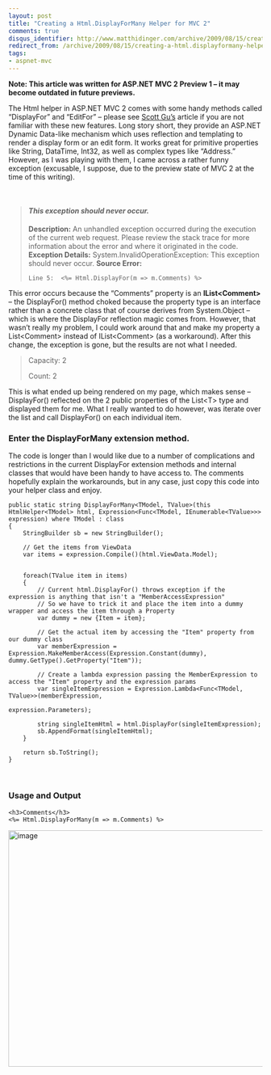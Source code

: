 ```yaml
---
layout: post
title: "Creating a Html.DisplayForMany Helper for MVC 2"
comments: true
disqus_identifier: http://www.matthidinger.com/archive/2009/08/15/creating-a-html.displayformany-helper-for-mvc-2.aspx
redirect_from: /archive/2009/08/15/creating-a-html.displayformany-helper-for-mvc-2.aspx/
tags: 
- aspnet-mvc
---
```

**Note: This article was written for ASP.NET MVC 2 Preview 1 – it may become outdated in future previews.**

The Html helper in ASP.NET MVC 2 comes with some handy methods called “DisplayFor” and “EditFor” – please see [Scott Gu’s](http://weblogs.asp.net/scottgu/archive/2009/07/31/asp-net-mvc-v2-preview-1-released.aspx) article if you are not familiar with these new features. Long story short, they provide an ASP.NET Dynamic Data-like mechanism which uses reflection and templating to render a display form or an edit form. It works great for primitive properties like String, DataTime, Int32, as well as complex types like “Address.” However, as I was playing with them, I came across a rather funny exception (excusable, I suppose, due to the preview state of MVC 2 at the time of this writing).

 

> #### *This exception should never occur.*
>
> **Description:** An unhandled exception occurred during the execution of the current web request. Please review the stack trace for more information about the error and where it originated in the code.
> **Exception Details:** System.InvalidOperationException: This exception should never occur.
> **Source Error:**
>
>     Line 5:  <%= Html.DisplayFor(m => m.Comments) %>

This error occurs because the “Comments” property is an **IList&lt;Comment&gt;** – the DisplayFor() method choked because the property type is an interface rather than a concrete class that of course derives from System.Object – which is where the DisplayFor reflection magic comes from. However, that wasn’t really my problem, I could work around that and make my property a List&lt;Comment&gt; instead of IList&lt;Comment&gt; (as a workaround). After this change, the exception is gone, but the results are not what I needed.

> Capacity: 2
>
> Count: 2

This is what ended up being rendered on my page, which makes sense – DisplayFor() reflected on the 2 public properties of the List&lt;T&gt; type and displayed them for me. What I really wanted to do however, was iterate over the list and call DisplayFor() on each individual item.

### Enter the DisplayForMany extension method.

The code is longer than I would like due to a number of complications and restrictions in the current DisplayFor extension methods and internal classes that would have been handy to have access to. The comments hopefully explain the workarounds, but in any case, just copy this code into your helper class and enjoy.

``` brush:
public static string DisplayForMany<TModel, TValue>(this HtmlHelper<TModel> html, Expression<Func<TModel, IEnumerable<TValue>>> expression) where TModel : class
{
    StringBuilder sb = new StringBuilder();

    // Get the items from ViewData
    var items = expression.Compile()(html.ViewData.Model);


    foreach(TValue item in items)
    {
        // Current html.DisplayFor() throws exception if the expression is anything that isn't a "MemberAccessExpression"
        // So we have to trick it and place the item into a dummy wrapper and access the item through a Property
        var dummy = new {Item = item};

        // Get the actual item by accessing the "Item" property from our dummy class
        var memberExpression = Expression.MakeMemberAccess(Expression.Constant(dummy), dummy.GetType().GetProperty("Item"));

        // Create a lambda expression passing the MemberExpression to access the "Item" property and the expression params
        var singleItemExpression = Expression.Lambda<Func<TModel, TValue>>(memberExpression,
                                                                           expression.Parameters);

        string singleItemHtml = html.DisplayFor(singleItemExpression);
        sb.AppendFormat(singleItemHtml);    
    }

    return sb.ToString();
}
```

 

### Usage and Output

``` brush:
<h3>Comments</h3>
<%= Html.DisplayForMany(m => m.Comments) %>
```

[<img src="http://www.matthidinger.com/contentimages/CreatingaHtm.DisplayForManyHelperforMVC2_1164D/image_thumb.png" title="image" alt="image" width="1223" height="468" />](http://www.matthidinger.com/contentimages/CreatingaHtm.DisplayForManyHelperforMVC2_1164D/image.png)

 


